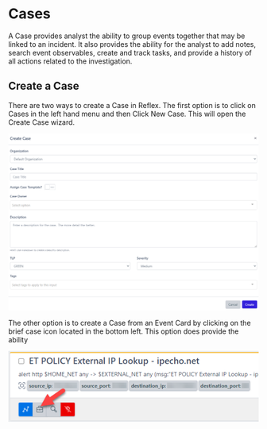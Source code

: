 # Cases

A Case provides analyst the ability to group events together that may be linked to an incident. It also provides the ability for the analyst to add notes, search event observables, create and track tasks, and provide a history of all actions related to the investigation. 

## Create a Case

There are two ways to create a Case in Reflex. The first option is to click on Cases in the left hand menu and then Click New Case. This will open the Create Case wizard.

![image](../img/create_case_wizard.png)








The other option is to create a Case from an Event Card by clicking on the brief case icon located in the bottom left. This option does provide the ability

![image](../img/create_case_event_card.png)

